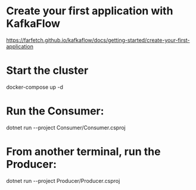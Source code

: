 # Create your first application with KafkaFlow

https://farfetch.github.io/kafkaflow/docs/getting-started/create-your-first-application


# Start the cluster
docker-compose up -d

# Run the Consumer:

dotnet run --project Consumer/Consumer.csproj 

# From another terminal, run the Producer:

dotnet run --project Producer/Producer.csproj 
